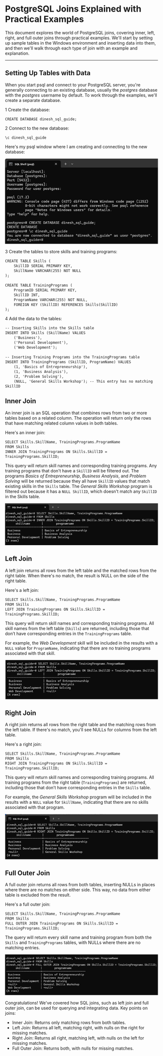 # PostgreSQL Joins Explained with Practical Examples
This document explores the world of PostgreSQL joins, covering inner, left, right, and full outer joins through practical examples. We'll start by setting up sample tables in the Windows environment and inserting data into them, and then we'll walk through each type of join with an example and explanation.

---

## Setting Up Tables with Data
When you start psql and connect to your PostgreSQL server, you're generally connecting to an existing database, usually the *postgres* database with the *postgres* username by default. To work through the examples, we'll create a separate database.

<span class="step-number">1</span> Create the database:

```pgsql
CREATE DATABASE dinesh_sql_guide;
```

<span class="step-number">2</span> Connect to the new database:

```pgsql
\c dinesh_sql_guide
```

Here's my psql window where I am creating and connecting to the new database:

![psql window showing database is created and connected to](advsql1.png)

<span class="step-number">3</span> Create the tables to store skills and training programs:

```pgsql
CREATE TABLE Skills (
    SkillID SERIAL PRIMARY KEY,
    SkillName VARCHAR(255) NOT NULL
);

CREATE TABLE TrainingPrograms (
    ProgramID SERIAL PRIMARY KEY,
    SkillID INT,
    ProgramName VARCHAR(255) NOT NULL,
    FOREIGN KEY (SkillID) REFERENCES Skills(SkillID)
);
```

<span class="step-number">4</span> Add the data to the tables:

```pgsql
-- Inserting Skills into the Skills table
INSERT INTO Skills (SkillName) VALUES 
    ('Business'),
    ('Personal Development'),
    ('Web Development');

-- Inserting Training Programs into the TrainingPrograms table
INSERT INTO TrainingPrograms (SkillID, ProgramName) VALUES 
    (1, 'Basics of Entrepreneurship'),
    (1, 'Business Analysis'),
    (2, 'Problem Solving'),
    (NULL, 'General Skills Workshop'); -- This entry has no matching SkillID
```

## Inner Join
An inner join is an SQL operation that combines rows from two or more tables based on a related column. The operation will return only the rows that have matching related column values in both tables.

Here's an inner join:

```pgsql
SELECT Skills.SkillName, TrainingPrograms.ProgramName
FROM Skills
INNER JOIN TrainingPrograms ON Skills.SkillID = TrainingPrograms.SkillID;
```

This query will return skill names and corresponding training programs. Any training programs that don't have a `SkillID` will be filtered out. The programs *Basics of Entrepreneurship*, *Business Analysis*, and *Problem Solving* will be returned because they all have `SkillID` values that match existing skills in the `Skills` table. The *General Skills Workshop* program is filtered out because it has a `NULL SkillID`, which doesn't match any `SkillID` in the Skills table.

![Showing only the rows that have matching related column values in both tables](advsql2_innerjoin.png)

## Left Join
A left join returns all rows from the left table and the matched rows from the right table. When there's no match, the result is NULL on the side of the right table.

Here's a left join:

```pgsql
SELECT Skills.SkillName, TrainingPrograms.ProgramName
FROM Skills
LEFT JOIN TrainingPrograms ON Skills.SkillID = TrainingPrograms.SkillID;
```

This query will return skill names and corresponding training programs. All skill names from the left table (`Skills`) are returned, including those that don’t have corresponding entries in the `TrainingPrograms` table.

For example, the *Web Development* skill will be included in the results with a `NULL` value for `ProgramName`, indicating that there are no training programs associated with that skill.

![Returns all left, matching right, with nulls](advsql2_leftjoin.png)

## Right Join
A right join returns all rows from the right table and the matching rows from the left table. If there's no match, you'll see NULLs for columns from the left table.

Here's a right join:

```pgsql
SELECT Skills.SkillName, TrainingPrograms.ProgramName
FROM Skills
RIGHT JOIN TrainingPrograms ON Skills.SkillID = TrainingPrograms.SkillID;
```

This query will return skill names and corresponding training programs. All training programs from the right table (`TrainingPrograms`) are returned, including those that don’t have corresponding entries in the `Skills` table.

For example, the *General Skills Workshop* program will be included in the results with a `NULL` value for `SkillName`, indicating that there are no skills associated with that program.

![Returns all right, matching left, including nulls](advsql2_rightjoin.png)

## Full Outer Join
A full outer join returns all rows from both tables, inserting NULLs in places where there are no matches on either side. This way, no data from either table is excluded from the result.

Here's a full outer join:

```pgsql
SELECT Skills.SkillName, TrainingPrograms.ProgramName
FROM Skills
FULL OUTER JOIN TrainingPrograms ON Skills.SkillID = TrainingPrograms.SkillID;
```

The query will return every skill name and training program from both the `Skills` and `TrainingPrograms` tables, with NULLs where there are no matching entries.

![Returns all, fills unmatched rows with nulls](advsql2_outerjoin.png)

Congratulations! We've covered how SQL joins, such as left join and full outer join, can be used for querying and integrating data. Key points on joins:

- Inner Join: Returns only matching rows from both tables. 
- Left Join: Returns all left, matching right, with nulls on the right for missing matches. 
- Right Join: Returns all right, matching left, with nulls on the left for missing matches.
- Full Outer Join: Returns both, with nulls for missing matches.
